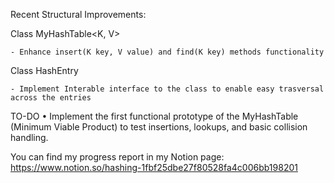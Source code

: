Recent Structural Improvements:

Class MyHashTable<K, V>

    - Enhance insert(K key, V value) and find(K key) methods functionality

Class HashEntry

    - Implement Interable interface to the class to enable easy trasversal across the entries
    

TO-DO
•	Implement the first functional prototype of the MyHashTable (Minimum Viable Product) to test insertions, lookups, and basic collision handling.

You can find my progress report in my Notion page: https://www.notion.so/hashing-1fbf25dbe27f80528fa4c006bb198201
